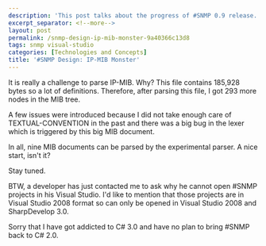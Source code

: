 ```yaml
---
description: 'This post talks about the progress of #SNMP 0.9 release.'
excerpt_separator: <!--more-->
layout: post
permalink: /snmp-design-ip-mib-monster-9a40366c13d8
tags: snmp visual-studio
categories: [Technologies and Concepts]
title: '#SNMP Design: IP-MIB Monster'
---
```

It is really a challenge to parse IP-MIB. Why? This file contains 185,928 bytes so a lot of definitions. Therefore, after parsing this file, I got 293 more nodes in the MIB tree.
<!--more-->

A few issues were introduced because I did not take enough care of TEXTUAL-CONVENTION in the past and there was a big bug in the lexer which is triggered by this big MIB document.

In all, nine MIB documents can be parsed by the experimental parser. A nice start, isn't it?

Stay tuned.

BTW, a developer has just contacted me to ask why he cannot open #SNMP projects in his Visual Studio. I'd like to mention that those projects are in Visual Studio 2008 format so can only be opened in Visual Studio 2008 and SharpDevelop 3.0.

Sorry that I have got addicted to C# 3.0 and have no plan to bring #SNMP back to C# 2.0.
